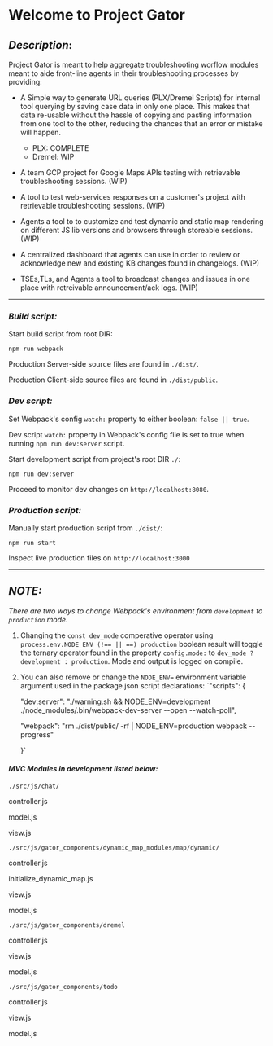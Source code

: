 #                                        Welcome to Project Gator


## _Description_: 

Project Gator is meant to help aggregate troubleshooting worflow modules meant to aide front-line agents in their troubleshooting processes by providing:

* A Simple way to generate URL queries (PLX/Dremel Scripts) for internal tool querying by saving case data in only one place. This makes that data re-usable without the hassle of copying and pasting information from one tool to the other, reducing the chances that an error or mistake will happen. 
    - PLX: COMPLETE
    - Dremel: WIP 

* A team GCP project for Google Maps APIs testing with retrievable troubleshooting sessions. (WIP)

* A tool to test web-services responses on a customer's project with retrievable troubleshooting sessions. (WIP)

* Agents a tool to to customize and test dynamic and static map rendering on different JS lib versions 
and browsers through storeable sessions. (WIP)

* A centralized dashboard that agents can use in order to review 
or acknowledge new and existing KB changes found in changelogs. (WIP)

* TSEs,TLs, and Agents a tool to broadcast changes and issues in one place 
with retreivable announcement/ack logs. (WIP)


***

### _Build script:_

Start build script from root DIR: 

`npm run webpack`

Production Server-side source files are found in `./dist/`.

Production Client-side source files are found in `./dist/public`.

### _Dev script:_ 
    
Set Webpack's config `watch:` property to either boolean: `false || true`.

Dev script `watch:` property in Webpack's config file is set to true when running `npm run dev:server` script. 

Start development script from project's root DIR `./`:

`npm run dev:server`

Proceed to monitor dev changes on `http://localhost:8080`.

### _Production  script:_

Manually start production script from `./dist/`: 

`npm run start` 

Inspect live production files on `http://localhost:3000`

***

## _NOTE:_ 

_There are two ways to change Webpack's environment from `development` to `production` mode._ 

1. Changing the `const dev_mode` comperative operator using `process.env.NODE_ENV (!== || ==) production` boolean result will toggle the ternary operator found in the property `config.mode:` to `dev_mode ? development : production`. Mode and output is logged on compile.  

2. You can also remove or change the `NODE_ENV=` environment variable argument used in the package.json script declarations:
    `"scripts": {

    "dev:server": "./warning.sh && NODE_ENV=development ./node_modules/.bin/webpack-dev-server --open --watch-poll",

    "webpack": "rm ./dist/public/ -rf | NODE_ENV=production webpack --progress"

    }` 

#### _MVC Modules in development listed below:_


`./src/js/chat/`

controller.js

model.js

view.js


`./src/js/gator_components/dynamic_map_modules/map/dynamic/`

controller.js

initialize_dynamic_map.js

view.js

model.js


`./src/js/gator_components/dremel`

controller.js

view.js

model.js


`./src/js/gator_components/todo`

controller.js

view.js

model.js